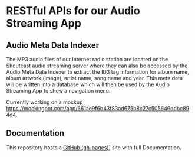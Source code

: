 # RESTful APIs for our Audio Streaming App

## Audio Meta Data Indexer

The MP3 audio files of our Internet radio station are located on the Shoutcast audio streaming server where they can also be accessed by the Audio Meta Data Indexer to extract the ID3 tag information for album name, album artwork (image), artist name, song name and year. This meta data will be written into a database which will then be used by the Audio Streaming App to show a navigation menu.

Currently working on a mockup https://mockingbot.com/app/661ae9f6b43f83ad675b8c27c505646ddbc894d4.

## Documentation

This repository hosts a
[GitHub (gh-pages)](http://blog.kirtan.io/audio-streaming-apis)]
 site with full Documentation.

